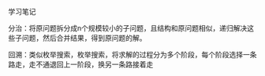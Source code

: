 学习笔记

分治：将原问题拆分成n个规模较小的子问题，且结构和原问题相似，递归解决这些子问题，然后合并结果，得到原问题的解。

回溯：类似枚举搜索，枚举搜索，将求解的过程分为多个阶段，每个阶段选择一条路走，走不通退回上一阶段，换另一条路接着走
